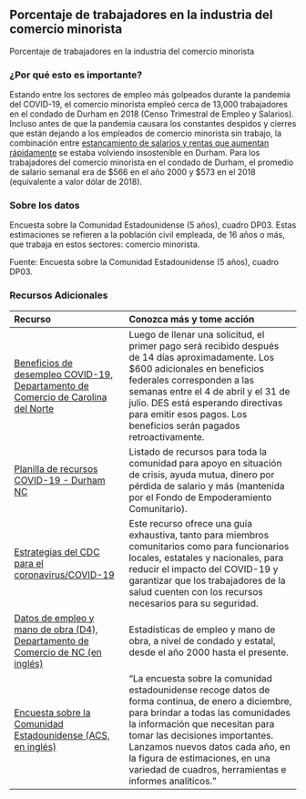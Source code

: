 ## Porcentaje de trabajadores en la industria del comercio minorista
Porcentaje de trabajadores en la industria del comercio minorista

### ¿Por qué esto es importante?
Estando entre los sectores de empleo más golpeados durante la pandemia del COVID-19, el comercio minorista empleó cerca de 13,000 trabajadores en el condado de Durham en 2018 (Censo Trimestral de Empleo y Salarios). Incluso antes de que la pandemia causara los constantes despidos y cierres que están dejando a los empleados de comercio minorista sin trabajo, la combinación entre [estancamiento de salarios y rentas que aumentan rápidamente](https://dataworks-nc.org/wp-content/uploads/retail_food_wages_durham_2-scaled.jpg) se estaba volviendo insostenible en Durham. Para los trabajadores del comercio minorista en el condado de Durham, el promedio de salario semanal era de $566 en el año 2000 y $573 en el 2018 (equivalente a valor dólar de 2018). 

### Sobre los datos
Encuesta sobre la Comunidad Estadounidense (5 años), cuadro DP03. Estas estimaciones se refieren a la población civil empleada, de 16 años o más, que trabaja en estos sectores: comercio minorista.
 

Fuente: Encuesta sobre la Comunidad Estadounidense (5 años), cuadro DP03. 

### Recursos Adicionales

|Recurso | Conozca más y tome acción |
|:--- | :--- | 
|[Beneficios de desempleo COVID-19, Departamento de Comercio de Carolina del Norte](https://des.nc.gov/need-help/covid-19-nc-unemployment-insurance-information) | Luego de llenar una solicitud, el primer pago será recibido después de 14 días aproximadamente. Los $600 adicionales en beneficios federales corresponden a las semanas entre el 4 de abril y el 31 de julio. DES está esperando directivas para emitir esos pagos. Los beneficios serán pagados retroactivamente. 
|[Planilla de recursos COVID-19 - Durham NC](https://tinyurl.com/ducovid19recursos)| Listado de recursos para toda la comunidad para apoyo en situación de crisis, ayuda mutua, dinero por pérdida de salario y más (mantenida por el Fondo de Empoderamiento Comunitario). 
|[Estrategias del CDC para el coronavirus/COVID-19](https://espanol.cdc.gov/enes/coronavirus/2019-ncov/index.html) | Este recurso ofrece una guía exhaustiva, tanto para miembros comunitarios como para funcionarios locales, estatales y nacionales, para reducir el impacto del COVID-19 y garantizar que los trabajadores de la salud cuenten con los recursos necesarios para su seguridad. 
|[Datos de empleo y mano de obra (D4), Departamento de Comercio de NC (en inglés)](https://d4.nccommerce.com/) | Estadísticas de empleo y mano de obra, a nivel de condado y estatal, desde el año 2000 hasta el presente. 
|[Encuesta sobre la Comunidad Estadounidense (ACS, en inglés)](https://www.census.gov/acs/www/) | “La encuesta sobre la comunidad estadounidense recoge datos de forma continua, de enero a diciembre, para brindar a todas las comunidades la información que necesitan para tomar las decisiones importantes. Lanzamos nuevos datos cada año, en la figura de estimaciones, en una variedad de cuadros, herramientas e informes analíticos.”
